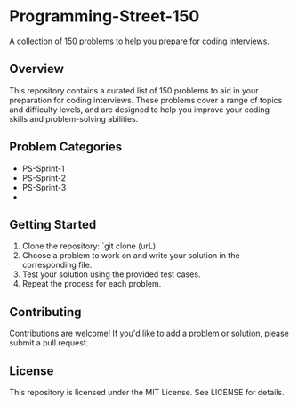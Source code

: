 # Programming-Street-150

A collection of 150 problems to help you prepare for coding interviews.

## Overview

This repository contains a curated list of 150 problems to aid in your preparation for coding interviews. These problems cover a range of topics and difficulty levels, and are designed to help you improve your coding skills and problem-solving abilities.

## Problem Categories

* PS-Sprint-1
* PS-Sprint-2
* PS-Sprint-3
* 
## Getting Started

1. Clone the repository: `git clone (urL)
2. Choose a problem to work on and write your solution in the corresponding file.
3. Test your solution using the provided test cases.
4. Repeat the process for each problem.

## Contributing

Contributions are welcome! If you'd like to add a problem or solution, please submit a pull request.

## License

This repository is licensed under the MIT License. See LICENSE for details.
